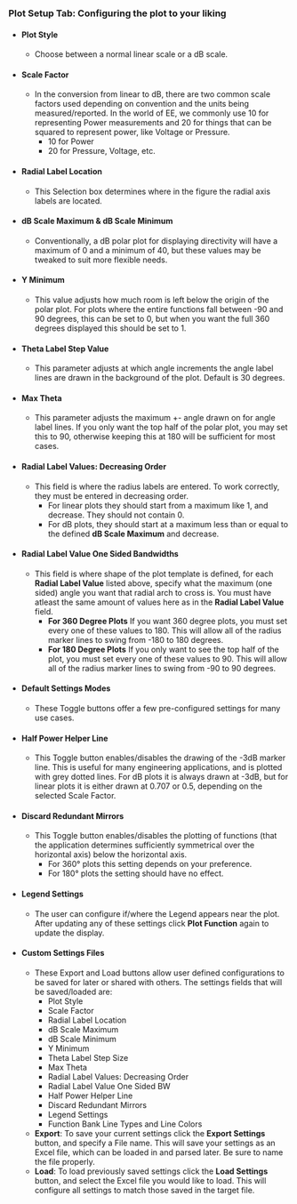 ### **Plot Setup Tab: Configuring the plot to your liking**
- #### **Plot Style**
	- Choose between a normal linear scale or a dB scale.
- #### **Scale Factor**
	- In the conversion from linear to dB, there are two common scale factors used depending on convention and the units being measured/reported. In the world of EE, we commonly use 10 for representing Power measurements and 20 for things that can be squared to represent power, like Voltage or Pressure.
		- 10 for Power
		- 20 for Pressure, Voltage, etc.
- #### **Radial Label Location**
	- This Selection box determines where in the figure the radial axis labels are located.
- #### **dB Scale Maximum & dB Scale Minimum**
	- Conventionally, a dB polar plot for displaying directivity will have a maximum of 0 and a minimum of 40, but these values may be tweaked to suit more flexible needs.
- #### **Y Minimum**
	- This value adjusts how much room is left below the origin of the polar plot. For plots where the entire functions fall between -90 and 90 degrees, this can be set to 0, but when you want the full 360 degrees displayed this should be set to 1.
- #### **Theta Label Step Value**
	- This parameter adjusts at which angle increments the angle label lines are drawn in the background of the plot. Default is 30 degrees.

- #### **Max Theta**
	- This parameter adjusts the maximum +- angle drawn on for angle label lines. If you only want the top half of the polar plot, you may set this to 90, otherwise keeping this at 180 will be sufficient for most cases.
- #### **Radial Label Values: Decreasing Order**
	- This field is where the radius labels are entered. To work correctly, they must be entered in decreasing order. 
		- For linear plots they should start from a maximum like 1, and decrease. They should not contain 0.
		- For dB plots, they should start at a maximum less than or equal to the defined **dB Scale Maximum** and decrease.

- #### **Radial Label Value One Sided Bandwidths**
	- This field is where shape of the plot template is defined, for each **Radial Label Value** listed above, specify what the maximum (one sided) angle you want that radial arch to cross is. You must have atleast the same amount of values here as in the **Radial Label Value** field.
		- **For 360 Degree Plots** If you want 360 degree plots, you must set every one of these values to 180. This will allow all of the radius marker lines to swing from -180 to 180 degrees.
		- **For 180 Degree Plots** If you only want to see the top half of the plot, you must set every one of these values to 90. This will allow all of the radius marker lines to swing from -90 to 90 degrees.
- #### **Default Settings Modes**
	- These Toggle buttons offer a few pre-configured settings for many use cases.
- #### **Half Power Helper Line**
	- This Toggle button enables/disables the drawing of the -3dB marker line. This is useful for many engineering applications, and is plotted with grey dotted lines. For dB plots it is always drawn at -3dB, but for linear plots it is either drawn at 0.707 or 0.5, depending on the selected Scale Factor.
- #### **Discard Redundant Mirrors**
	- This Toggle button enables/disables the plotting of functions (that the application determines sufficiently symmetrical over the horizontal axis) below the horizontal axis.
		- For 360° plots this setting depends on your preference.
		- For 180° plots the setting should have no effect.
- #### **Legend Settings**
	- The user can configure if/where the Legend appears near the plot. After updating any of these settings click **Plot Function** again to update the display.
- #### **Custom Settings Files**
	- These Export and Load buttons allow user defined configurations to be saved for later or shared with others. The settings fields that will be saved/loaded are:
		- Plot Style
		- Scale Factor
		- Radial Label Location
		- dB Scale Maximum
		- dB Scale Minimum
		- Y Minimum
		- Theta Label Step Size
		- Max Theta
		- Radial Label Values: Decreasing Order
		- Radial Label Value One Sided BW
		- Half Power Helper Line
		- Discard Redundant Mirrors
		- Legend Settings
		- Function Bank Line Types and Line Colors
	- **Export**: To save your current settings click the **Export Settings** button, and specify a File name. This will save your settings as an Excel file, which can be loaded in and parsed later. Be sure to name the file properly.
	- **Load**: To load previously saved settings click the **Load Settings** button, and select the Excel file you would like to load. This will configure all settings to match those saved in the target file.
